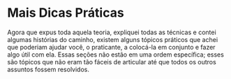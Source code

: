 # Mais Dicas Práticas

Agora que expus toda aquela teoria, expliquei todas as técnicas e contei algumas histórias do caminho, existem alguns tópicos práticos que achei que poderiam ajudar você, o praticante, a colocá-la em conjunto e fazer algo útil com ela. Essas seções não estão em uma ordem específica; esses são tópicos que não eram tão fáceis de articular até que todos os outros assuntos fossem resolvidos.
